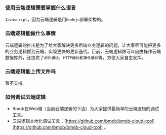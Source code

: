 ### 使用云端逻辑需要掌握什么语言

`Javascript`，因为云端逻辑是用`Nodejs`部署架构的。

### 云端逻辑能做什么事情

云端逻辑的推出是为了给大家解决更多后端业务逻辑的问题，让大家尽可能把更多的业务逻辑挪到云端，实现更快的更新迭代。目前，云端逻辑除可以自由操作云端数据库外，还提供了`邮件模块`、`HTTP模块`和`事件模块`等，方便大家自由发挥。

### 云端逻辑能上传文件吗

暂不支持。

### 如何调试云端逻辑

- Bmob在Web端（当前云端逻辑的下边）为大家提供最简单的云端逻辑的调试工具。
- 云端逻辑本地化调试工具：[https://github.com/bmob/bmob-cloud-tool](https://github.com/bmob/bmob-cloud-tool) 。


